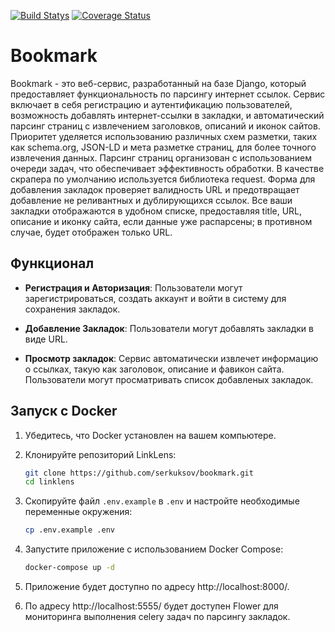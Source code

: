 [![Build Statys](https://github.com/serkuksov/Bookmark/actions/workflows/checks.yml/badge.svg?branch=master)](https://github.com/serkuksov/Bookmark/actions/workflows/checks.yml)
[![Coverage Status](https://coveralls.io/repos/github/serkuksov/Bookmark/badge.svg?branch=master)](https://coveralls.io/github/serkuksov/Bookmark?branch=master)

# Bookmark

Bookmark - это веб-сервис, разработанный на базе Django, который предоставляет функциональность по парсингу интернет ссылок.
Сервис включает в себя регистрацию и аутентификацию пользователей, возможность добавлять
интернет-ссылки в закладки, и автоматический парсинг страниц с извлечением заголовков,
описаний и иконок сайтов. Приоритет уделяется использованию различных схем разметки,
таких как schema.org, JSON-LD и мета разметке страниц, для более точного извлечения данных.
Парсинг страниц организован с использованием очереди задач, что обеспечивает
эффективность обработки. В качестве скрапера по умолчанию используется библиотека request.
Форма для добавления закладок проверяет валидность URL
и предотвращает добавление не реливантных и дублирующихся ссылок. Все ваши закладки отображаются в
удобном списке, предоставляя title, URL, описание и иконку сайта, если данные уже
распарсены; в противном случае, будет отображен только URL.

## Функционал

- **Регистрация и Авторизация**: Пользователи могут зарегистрироваться, создать аккаунт и войти в систему для сохранения закладок.

- **Добавление Закладок**: Пользователи могут добавлять закладки в виде URL.

- **Просмотр закладок**: Сервис автоматически извлечет информацию о ссылках, такую как заголовок, описание и фавикон сайта. Пользователи могут просматривать список добавленых закладок.

## Запуск с Docker

1. Убедитесь, что Docker установлен на вашем компьютере.

2. Клонируйте репозиторий LinkLens:

   ```bash
   git clone https://github.com/serkuksov/bookmark.git
   cd linklens

3. Скопируйте файл `.env.example` в `.env` и настройте необходимые переменные окружения:
   ```bash
   cp .env.example .env

4. Запустите приложение с использованием Docker Compose:
   ```bash
   docker-compose up -d

5. Приложение будет доступно по адресу http://localhost:8000/.

6. По адресу http://localhost:5555/ будет доступен Flower для мониторинга выполнения celery задач по парсингу закладок.
